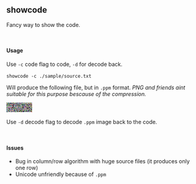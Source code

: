 ## showcode
Fancy way to show the code.

<br>

#### Usage
Use `-c` code flag to code, `-d` for decode back.

```
showcode -c ./sample/source.txt
```

Will produce the following file, but in `.ppm` format. *PNG and friends aint suitable for this purpose bescause of the compression.*

![output](https://github.com/pvlbzn/showcode/blob/master/sample/output.png "showcode output")

Use `-d` decode flag to decode `.ppm` image back to the code.

<br>

#### Issues
- Bug in column/row algorithm with huge source files (it produces only one row)
- Unicode unfriendly because of `.ppm`